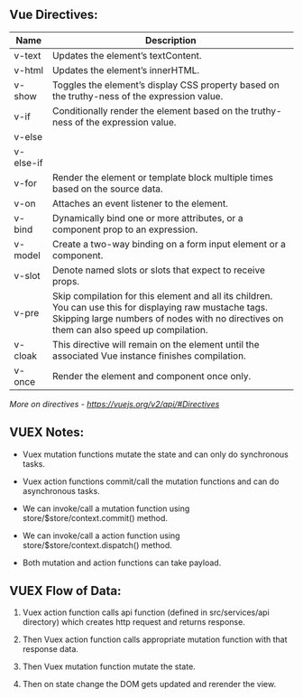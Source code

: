 ## Vue Directives:

| Name      | Description |
| --------- | ----------- |
| v-text	  | Updates the element’s textContent. |
| v-html	  | Updates the element’s innerHTML. |
| v-show	  | Toggles the element’s display CSS property based on the truthy-ness of the expression value. |
| v-if	    | Conditionally render the element based on the truthy-ness of the expression value. |
| v-else	  | |
| v-else-if	| |
| v-for	    | Render the element or template block multiple times based on the source data. |
| v-on	    | Attaches an event listener to the element. |
| v-bind	  | Dynamically bind one or more attributes, or a component prop to an expression. |
| v-model	  | Create a two-way binding on a form input element or a component. |
| v-slot	  | Denote named slots or slots that expect to receive props. |
| v-pre	    | Skip compilation for this element and all its children. You can use this for displaying raw mustache tags. Skipping large numbers of nodes with no directives on them can also speed up compilation. |
| v-cloak	  | This directive will remain on the element until the associated Vue instance finishes compilation. |
| v-once	  | Render the element and component once only. |

_More on directives - https://vuejs.org/v2/api/#Directives_

## VUEX Notes:

- Vuex mutation functions mutate the state and can only do synchronous tasks.

- Vuex action functions commit/call the mutation functions and can do asynchronous tasks.

- We can invoke/call a mutation function using store/$store/context.commit() method.

- We can invoke/call a action function using store/$store/context.dispatch() method.

- Both mutation and action functions can take payload.

## VUEX Flow of Data:

1. Vuex action function calls api function (defined in src/services/api directory) which creates http request and returns response. 

2. Then Vuex action function calls appropriate mutation function with that response data. 

3. Then Vuex mutation function mutate the state.

4. Then on state change the DOM gets updated and rerender the view.